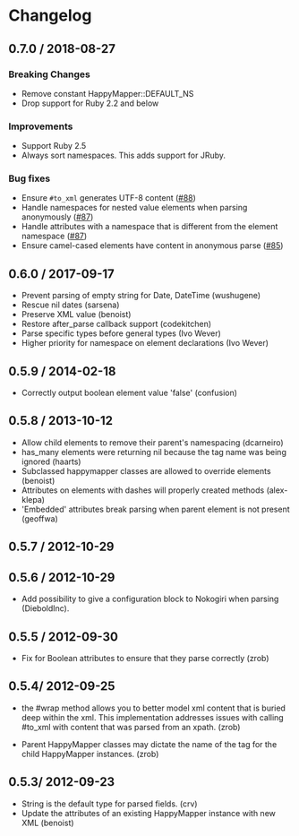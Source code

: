 # Changelog

## 0.7.0 / 2018-08-27

### Breaking Changes

* Remove constant HappyMapper::DEFAULT_NS
* Drop support for Ruby 2.2 and below

### Improvements

* Support Ruby 2.5
* Always sort namespaces. This adds support for JRuby.

### Bug fixes

* Ensure `#to_xml` generates UTF-8 content
  ([#88](https://github.com/mvz/happymapper/pull/88))
* Handle namespaces for nested value elements when parsing anonymously
  ([#87](https://github.com/mvz/happymapper/pull/87))
* Handle attributes with a namespace that is different from the element
  namespace ([#87](https://github.com/mvz/happymapper/pull/87))
* Ensure camel-cased elements have content in anonymous parse
  ([#85](https://github.com/mvz/happymapper/pull/85))

## 0.6.0 / 2017-09-17

* Prevent parsing of empty string for Date, DateTime (wushugene)
* Rescue nil dates (sarsena)
* Preserve XML value (benoist)
* Restore after_parse callback support (codekitchen)
* Parse specific types before general types (Ivo Wever)
* Higher priority for namespace on element declarations (Ivo Wever)

## 0.5.9 / 2014-02-18

* Correctly output boolean element value 'false'  (confusion)

## 0.5.8 / 2013-10-12

* Allow child elements to remove their parent's namespacing (dcarneiro)
* has_many elements were returning nil because the tag name was being ignored (haarts)
* Subclassed happymapper classes are allowed to override elements (benoist)
* Attributes on elements with dashes will properly created methods (alex-klepa)
* 'Embedded' attributes break parsing when parent element is not present (geoffwa)

## 0.5.7 / 2012-10-29

## 0.5.6 / 2012-10-29

* Add possibility to give a configuration block to Nokogiri when parsing (DieboldInc).

## 0.5.5 / 2012-09-30

* Fix for Boolean attributes to ensure that they parse correctly (zrob)

## 0.5.4/ 2012-09-25

* the #wrap method allows you to better model xml content that is buried deep
  within the xml. This implementation addresses issues with calling #to_xml
  with content that was parsed from an xpath. (zrob)

* Parent HappyMapper classes may dictate the name of the tag for the child
  HappyMapper instances. (zrob)

## 0.5.3/ 2012-09-23

* String is the default type for parsed fields. (crv)
* Update the attributes of an existing HappyMapper instance with new XML (benoist)
